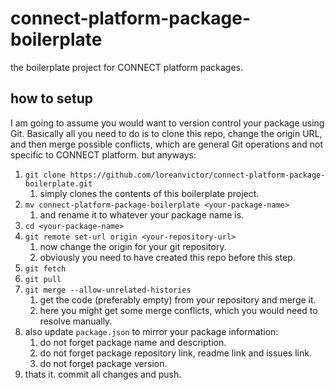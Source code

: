 # connect-platform-package-boilerplate
the boilerplate project for CONNECT platform packages.


## how to setup
I am going to assume you would want to version control your package using Git. Basically all you need to do is to clone this repo, change the origin URL, and then merge possible conflicts, which are general Git operations and not specific to CONNECT platform. but anyways:

1) `git clone https://github.com/loreanvictor/connect-platform-package-boilerplate.git`
   1) simply clones the contents of this boilerplate project. 
1) `mv connect-platform-package-boilerplate <your-package-name>`
   1) and rename it to whatever your package name is.
1) `cd <your-package-name>`
1) `git remote set-url origin <your-repository-url>`
   1) now change the origin for your git repository.
   1) obviously you need to have created this repo before this step.
1) `git fetch`
1) `git pull`
1) `git merge --allow-unrelated-histories`
   1) get the code (preferably empty) from your repository and merge it.
   1) here you might get some merge conflicts, which you would need to resolve manually.
1) also update `package.json` to mirror your package information:
   1) do not forget package name and description.
   1) do not forget package repository link, readme link and issues link.
   1) do not forget package version.
1) thats it. commit all changes and push.
